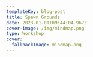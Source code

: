 ```yaml
---
templateKey: blog-post
title: Spawn Grounds
date: 2023-01-01T09:44:04.967Z
cover-image: /img/mindmap.png
type: Workshop
cover:
  fallbackImage: mindmap.png
---
```

